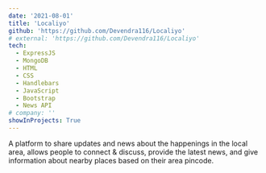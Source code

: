 ```yaml
---
date: '2021-08-01'
title: 'Localiyo'
github: 'https://github.com/Devendra116/Localiyo'
# external: 'https://github.com/Devendra116/Localiyo'
tech:
  - ExpressJS
  - MongoDB
  - HTML
  - CSS
  - Handlebars
  - JavaScript
  - Bootstrap
  - News API
# company: ''
showInProjects: True
---
```


A platform to share updates and news about the happenings in the local area, allows people to connect & discuss, provide the latest news, and give information about nearby places based on their area pincode.
